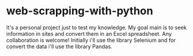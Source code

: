 # web-scrapping-with-python
It's a personal project just to test my knowledge.
My goal main is to seek information in sites and convert them in an Excel spreadsheet. Any collaboration is welcome! 
Initially i'll use the library Selenium and for convert the data i'll use the library Pandas.
